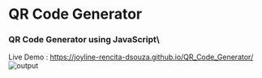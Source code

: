 # QR Code Generator
### QR Code Generator using JavaScript\
Live  Demo : https://joyline-rencita-dsouza.github.io/QR_Code_Generator/ \
![output](https://github.com/user-attachments/assets/7784a793-52c3-40f3-9ce8-aef6de28e9df)

